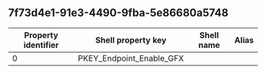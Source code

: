 ## 7f73d4e1-91e3-4490-9fba-5e86680a5748

Property identifier | Shell property key | Shell name | Alias
--- | --- | --- | ---
0 | PKEY_Endpoint_Enable_GFX |  | 


